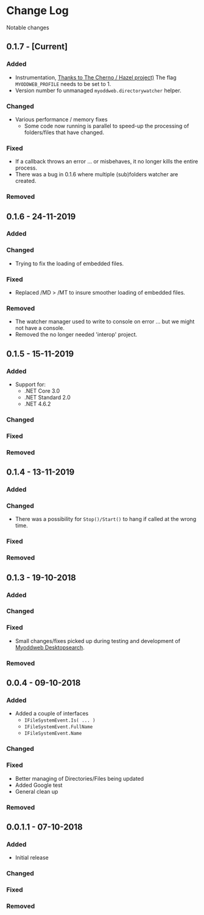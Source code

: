 # Change Log

Notable changes

## 0.1.7 - [Current]

### Added

- Instrumentation, [Thanks to The Cherno / Hazel project)](https://github.com/TheCherno/Hazel/)
  The flag `MYODDWEB_PROFILE` needs to be set to 1.
- Version number fo unmanaged `myoddweb.directorywatcher` helper.

### Changed

- Various performance / memory fixes
  - Some code now running is parallel to speed-up the processing of folders/files that have changed.

### Fixed

- If a callback throws an error ... or misbehaves, it no longer kills the entire process.
- There was a bug in 0.1.6 where multiple (sub)folders watcher are created.

### Removed

## 0.1.6 - 24-11-2019

### Added

### Changed

- Trying to fix the loading of embedded files.

### Fixed

- Replaced /MD > /MT to insure smoother loading of embedded files.

### Removed

- The watcher manager used to write to console on error ... but we might not have a console.
- Removed the no longer needed 'interop' project.

## 0.1.5 - 15-11-2019

### Added

- Support for:
  - .NET Core 3.0
  - .NET Standard 2.0
  - .NET 4.6.2

### Changed

### Fixed

### Removed

## 0.1.4 - 13-11-2019

### Added

### Changed

- There was a possibility for `Stop()/Start()` to hang if called at the wrong time.

### Fixed

### Removed

## 0.1.3 - 19-10-2018

### Added

### Changed

### Fixed

- Small changes/fixes picked up during testing and development of [Myoddweb Desktopsearch](https://github.com/FFMG/myoddweb.desktopsearch).

### Removed

## 0.0.4 - 09-10-2018

### Added

- Added a couple of interfaces
  - `IFileSystemEvent.Is( ... )`
  - `IFileSystemEvent.FullName`
  - `IFileSystemEvent.Name`

### Changed

### Fixed

- Better managing of Directories/Files being updated
- Added Google test
- General clean up

### Removed

## 0.0.1.1 - 07-10-2018

### Added

- Initial release

### Changed

### Fixed

### Removed
